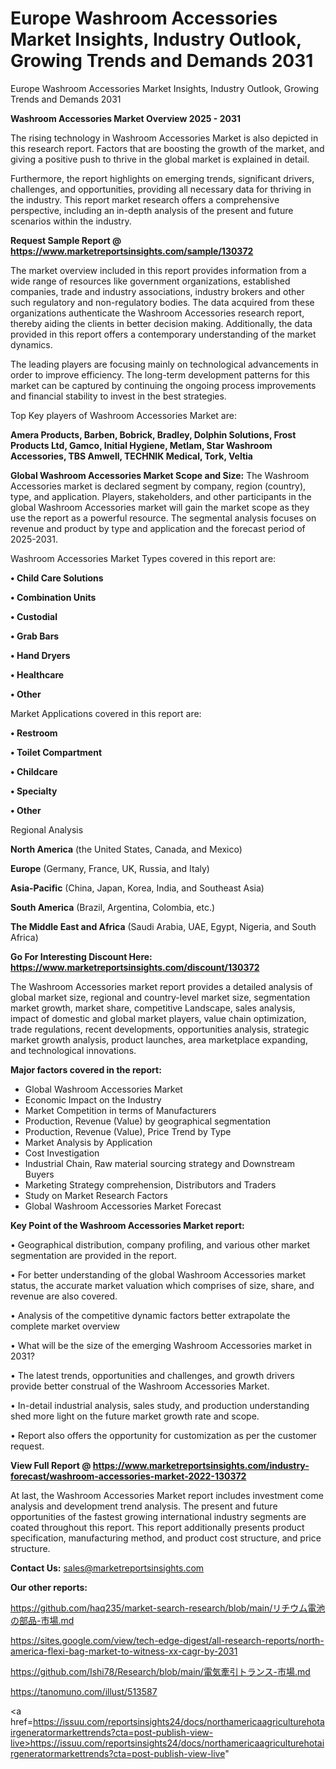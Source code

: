 # Europe Washroom Accessories Market Insights, Industry Outlook, Growing Trends and Demands 2031
 Europe Washroom Accessories Market Insights, Industry Outlook, Growing Trends and Demands 2031

<Strong> Washroom Accessories Market Overview 2025 - 2031</strong>

The rising technology in Washroom Accessories Market is also depicted in this research report. Factors that are boosting the growth of the market, and giving a positive push to thrive in the global market is explained in detail.

Furthermore, the report highlights on emerging trends, significant drivers, challenges, and opportunities, providing all necessary data for thriving in the industry. This report market research offers a comprehensive perspective, including an in-depth analysis of the present and future scenarios within the industry.

<strong>Request Sample Report @ <a href=https://www.marketreportsinsights.com/sample/130372>https://www.marketreportsinsights.com/sample/130372</a></strong>

The market overview included in this report provides information from a wide range of resources like government organizations, established companies, trade and industry associations, industry brokers and other such regulatory and non-regulatory bodies. The data acquired from these organizations authenticate the Washroom Accessories research report, thereby aiding the clients in better decision making. Additionally, the data provided in this report offers a contemporary understanding of the market dynamics.

The leading players are focusing mainly on technological advancements in order to improve efficiency. The long-term development patterns for this market can be captured by continuing the ongoing process improvements and financial stability to invest in the best strategies.

Top Key players of Washroom Accessories Market are:

<strong>Amera Products, Barben, Bobrick, Bradley, Dolphin Solutions, Frost Products Ltd, Gamco, Initial Hygiene, Metlam, Star Washroom Accessories, TBS Amwell, TECHNIK Medical, Tork, Veltia</strong>

<strong><b>Global Washroom Accessories Market Scope and Size:</b></strong>
The Washroom Accessories market is declared segment by company, region (country), type, and application. Players, stakeholders, and other participants in the global Washroom Accessories market will gain the market scope as they use the report as a powerful resource. The segmental analysis focuses on revenue and product by type and application and the forecast period of 2025-2031.

Washroom Accessories Market Types covered in this report are:

<strong>• Child Care Solutions

• Combination Units

• Custodial

• Grab Bars

• Hand Dryers

• Healthcare

• Other</strong>

Market Applications covered in this report are:

<strong>• Restroom

• Toilet Compartment

• Childcare

• Specialty

• Other</strong> 

Regional Analysis

<strong>North America</strong> (the United States, Canada, and Mexico)

<strong>Europe</strong> (Germany, France, UK, Russia, and Italy)

<strong>Asia-Pacific</strong> (China, Japan, Korea, India, and Southeast Asia)

<strong>South America</strong> (Brazil, Argentina, Colombia, etc.)

<strong>The Middle East and Africa</strong> (Saudi Arabia, UAE, Egypt, Nigeria, and South Africa)

<strong>Go For Interesting Discount Here: <a href=https://www.marketreportsinsights.com/discount/130372>https://www.marketreportsinsights.com/discount/130372</a></strong>

The Washroom Accessories market report provides a detailed analysis of global market size, regional and country-level market size, segmentation market growth, market share, competitive Landscape, sales analysis, impact of domestic and global market players, value chain optimization, trade regulations, recent developments, opportunities analysis, strategic market growth analysis, product launches, area marketplace expanding, and technological innovations.

<strong><b>Major factors covered in the report:</b></strong>
<ul>
  <li>Global Washroom Accessories Market </li>
  <li>Economic Impact on the Industry</li>
  <li>Market Competition in terms of Manufacturers</li>
  <li>Production, Revenue (Value) by geographical segmentation</li>
  <li>Production, Revenue (Value), Price Trend by Type</li>
  <li>Market Analysis by Application</li>
  <li>Cost Investigation</li>
  <li>Industrial Chain, Raw material sourcing strategy and Downstream Buyers</li>
  <li>Marketing Strategy comprehension, Distributors and Traders</li>
  <li>Study on Market Research Factors</li>
  <li>Global Washroom Accessories Market Forecast</li>
</ul>

<strong><b>Key Point of the Washroom Accessories Market report:</b></strong>

• Geographical distribution, company profiling, and various other market segmentation are provided in the report.

• For better understanding of the global Washroom Accessories market status, the accurate market valuation which comprises of size, share, and revenue are also covered.

• Analysis of the competitive dynamic factors better extrapolate the complete market overview

• What will be the size of the emerging Washroom Accessories market in 2031?

• The latest trends, opportunities and challenges, and growth drivers provide better construal of the Washroom Accessories Market.

• In-detail industrial analysis, sales study, and production understanding shed more light on the future market growth rate and scope.

• Report also offers the opportunity for customization as per the customer request.

<strong><b>View Full Report @ <a href=https://www.marketreportsinsights.com/industry-forecast/washroom-accessories-market-2022-130372>https://www.marketreportsinsights.com/industry-forecast/washroom-accessories-market-2022-130372</a></b></strong>


At last, the Washroom Accessories Market report includes investment come analysis and development trend analysis. The present and future opportunities of the fastest growing international industry segments are coated throughout this report. This report additionally presents product specification, manufacturing method, and product cost structure, and price structure.

<strong>Contact Us:</strong>
sales@marketreportsinsights.com

<strong>Our other reports:</strong>

<a href=https://github.com/haq235/market-search-research/blob/main/リチウム電池の部品-市場.md>https://github.com/haq235/market-search-research/blob/main/リチウム電池の部品-市場.md</a>

<a href=https://sites.google.com/view/tech-edge-digest/all-research-reports/north-america-flexi-bag-market-to-witness-xx-cagr-by-2031>https://sites.google.com/view/tech-edge-digest/all-research-reports/north-america-flexi-bag-market-to-witness-xx-cagr-by-2031</a>

<a href=https://github.com/Ishi78/Research/blob/main/電気牽引トランス-市場.md>https://github.com/Ishi78/Research/blob/main/電気牽引トランス-市場.md</a>

<a href=https://tanomuno.com/illust/513587>https://tanomuno.com/illust/513587</a>

<a href=https://issuu.com/reportsinsights24/docs/northamericaagriculturehotairgeneratormarkettrends?cta=post-publish-view-live>https://issuu.com/reportsinsights24/docs/northamericaagriculturehotairgeneratormarkettrends?cta=post-publish-view-live</a>"
